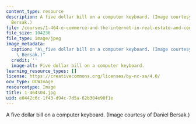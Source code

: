 ```yaml
---
content_type: resource
description: A five dollar bill on a computer keyboard. (Image courtesy of Daniel
  Bersak.)
file: /courses/1-464-e-commerce-and-the-internet-in-real-estate-and-construction-spring-2004/e0442c6c1f43d94c7d5a62b304e90f1e_1-464s04.jpg
file_size: 104236
file_type: image/jpeg
image_metadata:
  caption: "A\_five dollar bill on a computer keyboard. (Image courtesy of Daniel\
    \ Bersak.)"
  credit: ''
  image-alt: Five dollar bill on a computer keyboard.
learning_resource_types: []
license: https://creativecommons.org/licenses/by-nc-sa/4.0/
ocw_type: OCWImage
resourcetype: Image
title: 1-464s04.jpg
uid: e0442c6c-1f43-d94c-7d5a-62b304e90f1e
---
```

A five dollar bill on a computer keyboard. (Image courtesy of Daniel Bersak.)